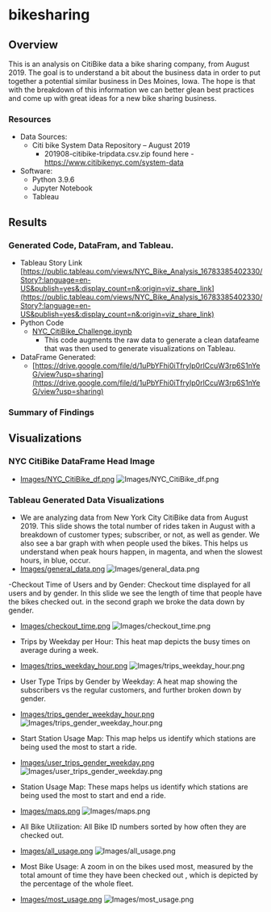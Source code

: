 # bikesharing

## Overview 
This is an analysis on CitiBike data a bike sharing company, from August 2019. The goal is to understand a bit about the business data in order to put together a potential similar business in Des Moines, Iowa. The hope is that with the breakdown of this information we can better glean best practices and come up with great ideas for a new bike sharing business.

### Resources
- Data Sources: 
    - Citi bike System Data Repository – August 2019 
       - 201908-citibike-tripdata.csv.zip found here - https://www.citibikenyc.com/system-data
- Software:
    - Python 3.9.6 
    - Jupyter Notebook
    - Tableau 

## Results

### Generated Code, DataFram, and Tableau. 
- Tableau Story Link 
[https://public.tableau.com/views/NYC_Bike_Analysis_16783385402330/Story?:language=en-US&publish=yes&:display_count=n&:origin=viz_share_link](https://public.tableau.com/views/NYC_Bike_Analysis_16783385402330/Story?:language=en-US&publish=yes&:display_count=n&:origin=viz_share_link)
- Python Code 
    - [NYC_CitiBike_Challenge.ipynb](NYC_CitiBike_Challenge.ipynb)
        - This code augments the raw data to generate a clean datafeame that was then used to generate visualizations on Tableau.
- DataFrame Generated:
    - [https://drive.google.com/file/d/1uPbYFhi0iTfryIp0rlCcuW3rp6S1nYeG/view?usp=sharing](https://drive.google.com/file/d/1uPbYFhi0iTfryIp0rlCcuW3rp6S1nYeG/view?usp=sharing) 

### Summary of Findings 



## Visualizations 

### NYC CitiBike DataFrame Head Image 
- [Images/NYC_CitiBike_df.png](Images/NYC_CitiBike_df.png)
![Images/NYC_CitiBike_df.png](Images/NYC_CitiBike_df.png)

### Tableau Generated Data Visualizations 

- We are analyzing data from New York City CitiBike data from August 2019. This slide shows the total number of rides taken in August with a breakdown of customer types; subscriber, or not, as well as gender. We also see a bar graph with when people used the bikes. This helps us understand when peak hours happen, in magenta, and when the slowest hours, in blue, occur. 
- [Images/general_data.png](Images/general_data.png)
![Images/general_data.png](Images/general_data.png)

-Checkout Time of Users and by Gender: Checkout time displayed for all users and by gender. In this slide we see the length of time that people have the bikes checked out. in the second graph we broke the data down by gender.  
- [Images/checkout_time.png](Images/checkout_time.png)
![Images/checkout_time.png](Images/checkout_time.png)

- Trips by Weekday per Hour: This heat map depicts the busy times on average during a week.
- [Images/trips_weekday_hour.png](Images/trips_weekday_hour.png)
![Images/trips_weekday_hour.png](Images/trips_weekday_hour.png)

- User Type Trips by Gender by Weekday: A heat map showing the subscribers vs the regular customers, and further broken down by gender.
- [Images/trips_gender_weekday_hour.png](Images/trips_gender_weekday_hour.png)
![Images/trips_gender_weekday_hour.png](Images/trips_gender_weekday_hour.png)

- Start Station Usage Map:  This map helps us identify which stations are being used the most to start a ride.
- [Images/user_trips_gender_weekday.png](Images/user_trips_gender_weekday.png)
![Images/user_trips_gender_weekday.png](Images/user_trips_gender_weekday.png)

- Station Usage Map:  These maps helps us identify which stations are being used the most to start and end a ride.
- [Images/maps.png](Images/maps.png)
![Images/maps.png](Images/maps.png)

- All Bike Utilization: All Bike ID numbers sorted by how often they are checked out.   
- [Images/all_usage.png](Images/all_usage.png)
![Images/all_usage.png](Images/all_usage.png)

- Most Bike Usage: A zoom in on the bikes used most, measured by the total amount of time they have been checked out , which is depicted by the percentage of the whole fleet.  
- [Images/most_usage.png](Images/most_usage.png)
![Images/most_usage.png](Images/most_usage.png)





